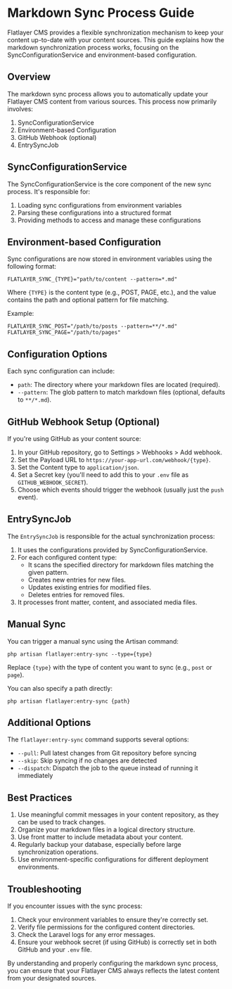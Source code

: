 # Markdown Sync Process Guide

Flatlayer CMS provides a flexible synchronization mechanism to keep your content up-to-date with your content sources. This guide explains how the markdown synchronization process works, focusing on the SyncConfigurationService and environment-based configuration.

## Overview

The markdown sync process allows you to automatically update your Flatlayer CMS content from various sources. This process now primarily involves:

1. SyncConfigurationService
2. Environment-based Configuration
3. GitHub Webhook (optional)
4. EntrySyncJob

## SyncConfigurationService

The SyncConfigurationService is the core component of the new sync process. It's responsible for:

1. Loading sync configurations from environment variables
2. Parsing these configurations into a structured format
3. Providing methods to access and manage these configurations

## Environment-based Configuration

Sync configurations are now stored in environment variables using the following format:

```
FLATLAYER_SYNC_{TYPE}="path/to/content --pattern=*.md"
```

Where `{TYPE}` is the content type (e.g., POST, PAGE, etc.), and the value contains the path and optional pattern for file matching.

Example:
```
FLATLAYER_SYNC_POST="/path/to/posts --pattern=**/*.md"
FLATLAYER_SYNC_PAGE="/path/to/pages"
```

## Configuration Options

Each sync configuration can include:

- `path`: The directory where your markdown files are located (required).
- `--pattern`: The glob pattern to match markdown files (optional, defaults to `**/*.md`).

## GitHub Webhook Setup (Optional)

If you're using GitHub as your content source:

1. In your GitHub repository, go to Settings > Webhooks > Add webhook.
2. Set the Payload URL to `https://your-app-url.com/webhook/{type}`.
3. Set the Content type to `application/json`.
4. Set a Secret key (you'll need to add this to your `.env` file as `GITHUB_WEBHOOK_SECRET`).
5. Choose which events should trigger the webhook (usually just the `push` event).

## EntrySyncJob

The `EntrySyncJob` is responsible for the actual synchronization process:

1. It uses the configurations provided by SyncConfigurationService.
2. For each configured content type:
    - It scans the specified directory for markdown files matching the given pattern.
    - Creates new entries for new files.
    - Updates existing entries for modified files.
    - Deletes entries for removed files.
3. It processes front matter, content, and associated media files.

## Manual Sync

You can trigger a manual sync using the Artisan command:

```
php artisan flatlayer:entry-sync --type={type}
```

Replace `{type}` with the type of content you want to sync (e.g., `post` or `page`).

You can also specify a path directly:

```
php artisan flatlayer:entry-sync {path}
```

## Additional Options

The `flatlayer:entry-sync` command supports several options:

- `--pull`: Pull latest changes from Git repository before syncing
- `--skip`: Skip syncing if no changes are detected
- `--dispatch`: Dispatch the job to the queue instead of running it immediately

## Best Practices

1. Use meaningful commit messages in your content repository, as they can be used to track changes.
2. Organize your markdown files in a logical directory structure.
3. Use front matter to include metadata about your content.
4. Regularly backup your database, especially before large synchronization operations.
5. Use environment-specific configurations for different deployment environments.

## Troubleshooting

If you encounter issues with the sync process:

1. Check your environment variables to ensure they're correctly set.
2. Verify file permissions for the configured content directories.
3. Check the Laravel logs for any error messages.
4. Ensure your webhook secret (if using GitHub) is correctly set in both GitHub and your `.env` file.

By understanding and properly configuring the markdown sync process, you can ensure that your Flatlayer CMS always reflects the latest content from your designated sources.
